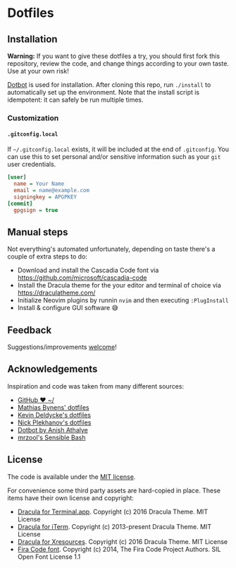 # Dotfiles

## Installation

**Warning:** If you want to give these dotfiles a try, you should first fork this repository, review the code, and change things according to your own taste. Use at your own risk!

[Dotbot](https://github.com/anishathalye/dotbot) is used for installation. After cloning this repo, run `./install` to automatically set up the environment. Note that the install script is idempotent: it can safely be run multiple times.

### Customization

#### `.gitconfig.local`

If `~/.gitconfig.local` exists, it will be included at the end of `.gitconfig`. You can use this to set personal and/or sensitive information such as your `git` user credentials.

```ini
[user]
  name = Your Name
  email = name@example.com
  signingkey = APGPKEY
[commit]
  gpgsign = true
```

## Manual steps

Not everything's automated unfortunately, depending on taste there's a couple of extra steps to do:

- Download and install the Cascadia Code font via <https://github.com/microsoft/cascadia-code>
- Install the Dracula theme for the your editor and terminal of choice via <https://draculatheme.com/>
- Initialize Neovim plugins by runnin `nvim` and then executing `:PlugInstall`
- Install & configure GUI software 😅

## Feedback

Suggestions/improvements [welcome](https://github.com/duboisph/dotfiles/issues)!

## Acknowledgements

Inspiration and code was taken from many different sources:

- [GitHub ❤ ~/](http://dotfiles.github.io/)
- [Mathias Bynens' dotfiles](https://github.com/mathiasbynens/dotfiles)
- [Kevin Deldycke's dotfiles](https://github.com/kdeldycke/dotfiles)
- [Nick Plekhanov's dotfiles](https://github.com/nicksp/dotfiles)
- [Dotbot by Anish Athalye](https://github.com/anishathalye/dotbot)
- [mrzool's Sensible Bash](https://github.com/mrzool/bash-sensible)

## License

The code is available under the [MIT license](https://github.com/duboisph/dotfiles/blob/master/LICENSE).

For convenience some third party assets are hard-copied in place. These items have their own license and copyright:

- [Dracula for Terminal.app](https://github.com/dracula/terminal-app). Copyright (c) 2016 Dracula Theme. MIT License
- [Dracula for iTerm](https://github.com/dracula/iterm). Copyright (c) 2013-present Dracula Theme. MIT License
- [Dracula for Xresources](https://github.com/dracula/xresources). Copyright (c) 2016 Dracula Theme. MIT License
- [Fira Code font](https://github.com/tonsky/FiraCode). Copyright (c) 2014, The Fira Code Project Authors. SIL Open Font License 1.1
